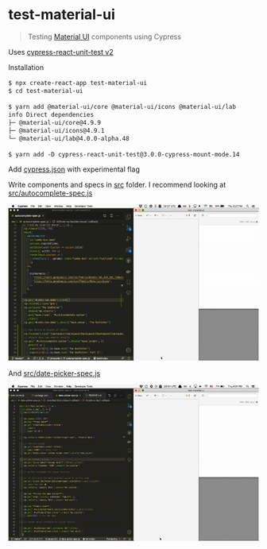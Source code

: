 # test-material-ui
> Testing [Material UI](https://material-ui.com/) components using Cypress

Uses [cypress-react-unit-test v2](https://github.com/bahmutov/cypress-react-unit-test/pull/108)

Installation

```shell
$ npx create-react-app test-material-ui
$ cd test-material-ui

$ yarn add @material-ui/core @material-ui/icons @material-ui/lab
info Direct dependencies
├─ @material-ui/core@4.9.9
├─ @material-ui/icons@4.9.1
└─ @material-ui/lab@4.0.0-alpha.48

$ yarn add -D cypress-react-unit-test@3.0.0-cypress-mount-mode.14
```

Add [cypress.json](cypress.json) with experimental flag

Write components and specs in [src](src) folder. I recommend looking at [src/autocomplete-spec.js](src/autocomplete-spec.js)

![Autocomplete test](images/autocomplete-demo.gif)

And [src/date-picker-spec.js](src/date-picker-spec.js)

![Date and time picker](images/date-pickers-demo.gif)
